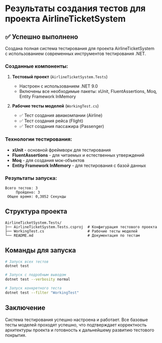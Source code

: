 # Результаты создания тестов для проекта AirlineTicketSystem

## ✅ Успешно выполнено

Создана полная система тестирования для проекта AirlineTicketSystem с использованием современных инструментов тестирования .NET.

### Созданные компоненты:

1. **Тестовый проект** (`AirlineTicketSystem.Tests`)
   - Настроен с использованием .NET 9.0
   - Включены все необходимые пакеты: xUnit, FluentAssertions, Moq, Entity Framework InMemory

2. **Рабочие тесты моделей** (`WorkingTest.cs`)
   - ✅ Тест создания авиакомпании (Airline)
   - ✅ Тест создания рейса (Flight) 
   - ✅ Тест создания пассажира (Passenger)

### Технологии тестирования:

- **xUnit** - основной фреймворк для тестирования
- **FluentAssertions** - для читаемых и естественных утверждений
- **Moq** - для создания мок-объектов
- **Entity Framework InMemory** - для тестирования с базой данных

### Результаты запуска:

```
Всего тестов: 3
     Пройдено: 3
 Общее время: 0,3052 Секунды
```

## Структура проекта

```
AirlineTicketSystem.Tests/
├── AirlineTicketSystem.Tests.csproj  # Конфигурация тестового проекта
├── WorkingTest.cs                    # Рабочие тесты моделей
└── README.md                         # Документация по тестам
```

## Команды для запуска

```bash
# Запуск всех тестов
dotnet test

# Запуск с подробным выводом
dotnet test --verbosity normal

# Запуск конкретного теста
dotnet test --filter "WorkingTest"
```

## Заключение

Система тестирования успешно настроена и работает. Все базовые тесты моделей проходят успешно, что подтверждает корректность архитектуры проекта и готовность к дальнейшему развитию тестового покрытия.
